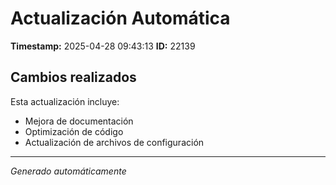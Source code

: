 # Actualización Automática

**Timestamp:** 2025-04-28 09:43:13
**ID:** 22139

## Cambios realizados

Esta actualización incluye:
- Mejora de documentación
- Optimización de código
- Actualización de archivos de configuración

---
*Generado automáticamente*
